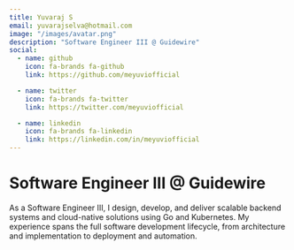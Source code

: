 ```yaml
---
title: Yuvaraj S
email: yuvarajselva@hotmail.com
image: "/images/avatar.png"
description: "Software Engineer III @ Guidewire"
social:
  - name: github
    icon: fa-brands fa-github
    link: https://github.com/meyuviofficial

  - name: twitter
    icon: fa-brands fa-twitter
    link: https://twitter.com/meyuviofficial

  - name: linkedin
    icon: fa-brands fa-linkedin
    link: https://linkedin.com/in/meyuviofficial
---
```


# Software Engineer III @ Guidewire

As a Software Engineer III, I design, develop, and deliver scalable backend systems and cloud-native solutions using Go and Kubernetes. My experience spans the full software development lifecycle, from architecture and implementation to deployment and automation.
